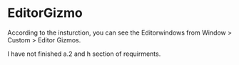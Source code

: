 # EditorGizmo

According to the insturction, you can see the Editorwindows from Window > Custom > Editor Gizmos.

I have not finished a.2 and h section of requirments. 
